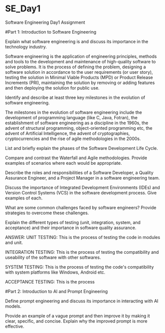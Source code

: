 # SE_Day1
Software Engineering Day1 Assignment

#Part 1: Introduction to Software Engineering

Explain what software engineering is and discuss its importance in the technology industry.

Software engineering is the application of engineering principles, methods and tools to the development and maintenance of high-quality software to solve problems. It is the process of defining the problem, designing a software solution in accordance to the user requirements (or user story), testing the solution in Minimal Viable Products (MPD) or Product Release Increments (PRI), maintaining the solution by removing or adding features and then deploying the solution for public use.


Identify and describe at least three key milestones in the evolution of software engineering.

The milestones in the evolution of software engineering include the development of programming language (like C, Java, Fotran), the establishment of software engineering as a discipline in the 1960s, the advent of structural programming, object-oriented programming etc, the advent of Artificial Intelligence, the advent of cryptographies, cryptocurrencies and the rise of agile methodologies in the 2000s.

List and briefly explain the phases of the Software Development Life Cycle.


Compare and contrast the Waterfall and Agile methodologies. Provide examples of scenarios where each would be appropriate.


Describe the roles and responsibilities of a Software Developer, a Quality Assurance Engineer, and a Project Manager in a software engineering team.


Discuss the importance of Integrated Development Environments (IDEs) and Version Control Systems (VCS) in the software development process. Give examples of each.


What are some common challenges faced by software engineers? Provide strategies to overcome these challenges.


Explain the different types of testing (unit, integration, system, and acceptance) and their importance in software quality assurance.

ANSWER:
UNIT TESTING: This is the process of testing the code in modules and unit.

INTEGRATION TESTING: This is the process of testing the compatibility and useability of the software with other softwares.

SYSTEM TESTING: This is the process of testing the code's compatibility with system platforms like Windows, Android etc.

ACCEPTANCE TESTING: This is the process 


#Part 2: Introduction to AI and Prompt Engineering


Define prompt engineering and discuss its importance in interacting with AI models.


Provide an example of a vague prompt and then improve it by making it clear, specific, and concise. Explain why the improved prompt is more effective.
